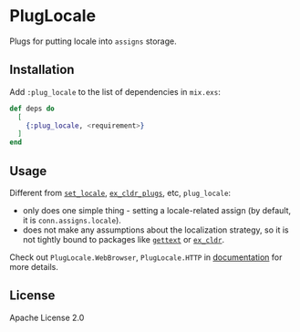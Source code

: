 # PlugLocale

Plugs for putting locale into `assigns` storage.

## Installation

Add `:plug_locale` to the list of dependencies in `mix.exs`:

```elixir
def deps do
  [
    {:plug_locale, <requirement>}
  ]
end
```

## Usage

Different from [`set_locale`](https://hex.pm/packages/set_locale), [`ex_cldr_plugs`](https://hex.pm/packages/ex_cldr_plugs), etc, `plug_locale`:

- only does one simple thing - setting a locale-related assign (by default, it is `conn.assigns.locale`).
- does not make any assumptions about the localization strategy, so it is not tightly bound to packages like [`gettext`](https://hex.pm/packages/gettext) or [`ex_cldr`](https://hex.pm/packages/ex_cldr).

Check out `PlugLocale.WebBrowser`, `PlugLocale.HTTP` in [documentation](https://hexdocs.pm/plug_locale) for more details.

## License

Apache License 2.0
